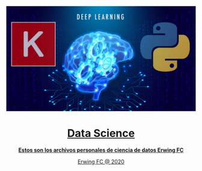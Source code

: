 <div align="center">
  <a target="_blank" href="https://www.linkedin.com/in/erwing-forero-castro-586781133">
    <img src="logo.png" alt="Data Science">
</div>

<div align="center">

# Data Science

**Estos son los archivos personales de ciencia de datos Erwing FC**

Erwing FC @ 2020
</div>
